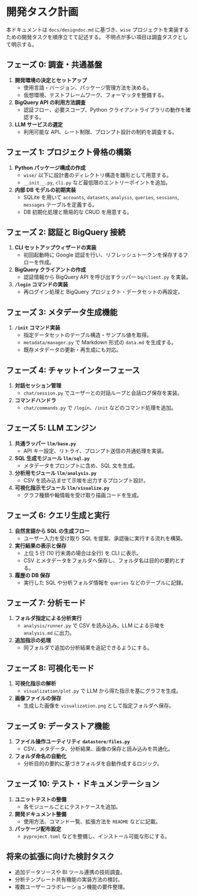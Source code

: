 # 開発タスク計画

本ドキュメントは `docs/designdoc.md` に基づき、`wise` プロジェクトを実装するための開発タスクを順序立てて記述する。
不明点が多い項目は調査タスクとして明示する。

## フェーズ 0: 調査・共通基盤

1. **開発環境の決定とセットアップ**
   - 使用言語・バージョン、パッケージ管理方法を決める。
   - 仮想環境、テストフレームワーク、フォーマッタを整備する。
2. **BigQuery API の利用方法調査**
   - 認証フロー、必要スコープ、Python クライアントライブラリの動作を確認する。
3. **LLM サービスの選定**
   - 利用可能な API、レート制限、プロンプト設計の制約を調査する。

## フェーズ 1: プロジェクト骨格の構築

1. **Python パッケージ構成の作成**
   - `wise/` 以下に設計書のディレクトリ構造を雛形として用意する。
   - `__init__.py`, `cli.py` など最低限のエントリーポイントを追加。
2. **内部 DB モデルの初期実装**
   - SQLite を用いて `accounts`, `datasets`, `analysis`, `queries`, `sessions`, `messages` テーブルを定義する。
   - DB 初期化処理と簡易的な CRUD を用意する。

## フェーズ 2: 認証と BigQuery 接続

1. **CLI セットアップウィザードの実装**
   - 初回起動時に Google 認証を行い、リフレッシュトークンを保存するフローを作成。
2. **BigQuery クライアントの作成**
   - 認証情報から BigQuery API を呼び出すラッパー `bq/client.py` を実装。
3. **`/login` コマンドの実装**
   - 再ログイン処理と BigQuery プロジェクト・データセットの再設定。

## フェーズ 3: メタデータ生成機能

1. **`/init` コマンド実装**
   - 指定データセットのテーブル構造・サンプル値を取得。
   - `metadata/manager.py` で Markdown 形式の `data.md` を生成する。
   - 既存メタデータの更新・再生成にも対応。

## フェーズ 4: チャットインターフェース

1. **対話セッション管理**
   - `chat/session.py` でユーザーとの対話ループと会話ログ保存を実装。
2. **コマンドハンドラ**
   - `chat/commands.py` で `/login`、`/init` などのコマンド処理を追加。

## フェーズ 5: LLM エンジン

1. **共通ラッパー `llm/base.py`**
   - API キー設定、リトライ、プロンプト送信の共通処理を実装。
2. **SQL 生成モジュール `llm/sql.py`**
   - メタデータをプロンプトに含め、SQL 文を生成。
3. **分析用モジュール `llm/analysis.py`**
   - CSV を読み込ませて示唆を出力するプロンプト設計。
4. **可視化指示モジュール `llm/visualize.py`**
   - グラフ種類や軸情報を受け取り描画コードを生成。

## フェーズ 6: クエリ生成と実行

1. **自然言語から SQL の生成フロー**
   - ユーザー入力を受け取り SQL を提案、承認後に実行する流れを構築。
2. **実行結果の表示と保存**
   - 上位 5 行 (10 行未満の場合は全行) を CLI に表示。
   - CSV とメタデータをフォルダへ保存し、フォルダ名は目的の要約とする。
3. **履歴の DB 保存**
   - 実行した SQL や分析フォルダ情報を `queries` などのテーブルに記録。

## フェーズ 7: 分析モード

1. **フォルダ指定による分析実行**
   - `analysis/runner.py` で CSV を読み込み、LLM による示唆を `analysis.md` に出力。
2. **追加指示の処理**
   - 同フォルダで追加の分析結果を追記できるようにする。

## フェーズ 8: 可視化モード

1. **可視化指示の解析**
   - `visualization/plot.py` で LLM から得た指示を基にグラフを生成。
2. **画像ファイルの保存**
   - 生成した画像を `visualization.png` として指定フォルダへ保存。

## フェーズ 9: データストア機能

1. **ファイル操作ユーティリティ `datastore/files.py`**
   - CSV、メタデータ、分析結果、画像の保存と読み込みを共通化。
2. **フォルダ命名の自動化**
   - 分析目的の要約に基づきフォルダを自動作成するロジック。

## フェーズ 10: テスト・ドキュメンテーション

1. **ユニットテストの整備**
   - 各モジュールごとにテストケースを追加。
2. **開発ドキュメント整備**
   - 使用方法、コマンド一覧、拡張方法を `README` などに記載。
3. **パッケージ配布設定**
   - `pyproject.toml` などを整備し、インストール可能な形にする。

## 将来の拡張に向けた検討タスク

- 追加データソースや BI ツール連携の技術調査。
- 分析テンプレート共有機能の実装方法の検討。
- 複数ユーザーコラボレーション機能の要件整理。
